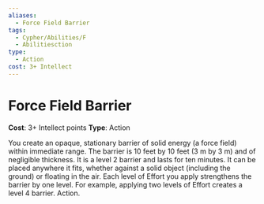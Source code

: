 ```yaml
---
aliases:
  - Force Field Barrier
tags:
  - Cypher/Abilities/F
  - Abilitiesction
type:
  - Action
cost: 3+ Intellect
---
```


# Force Field Barrier

**Cost**: 3+ Intellect points
**Type**: Action

You create an opaque, stationary barrier of solid energy (a force field) within immediate range. The barrier is 10 feet by 10 feet (3 m by 3 m) and of negligible thickness. It is a level 2 barrier and lasts for ten minutes. It can be placed anywhere it fits, whether against a solid object (including the ground) or floating in the air. Each level of Effort you apply strengthens the barrier by one level. For example, applying two levels of Effort creates a level 4 barrier. Action.
